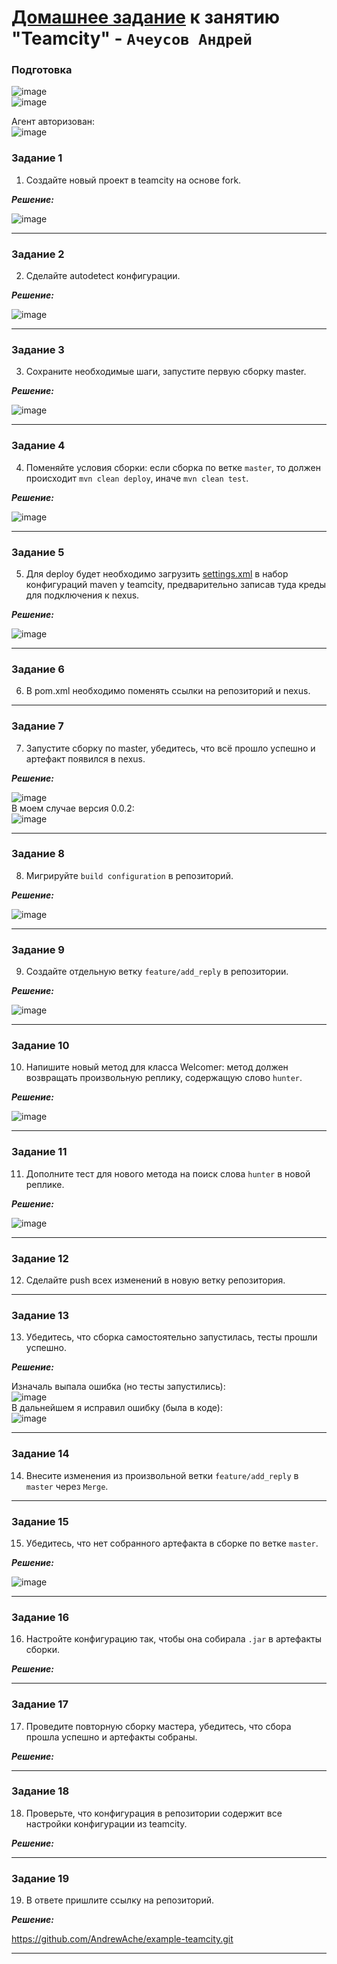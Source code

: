 # [Домашнее задание](https://github.com/netology-code/mnt-homeworks/blob/MNT-video/09-ci-05-teamcity/README.md) к занятию  "Teamcity" - `Ачеусов Андрей`

### Подготовка
![image](https://github.com/AndrewAche/HW_ALL/assets/121398221/b1617d56-fd49-4007-9043-7f73f3cb740a)  
![image](https://github.com/AndrewAche/HW_ALL/assets/121398221/b9b65153-e584-471a-a86a-636ae5d22556)   

Агент авторизован:  
![image](https://github.com/AndrewAche/HW_ALL/assets/121398221/61266547-85bf-4aab-8203-ecaa41bc61c8)  




### Задание 1

1. Создайте новый проект в teamcity на основе fork.

***Решение:***  

![image](https://github.com/AndrewAche/HW_ALL/assets/121398221/36df5f33-0741-4d7f-bcbf-92c1a90a0f90)


---


### Задание 2

2. Сделайте autodetect конфигурации.

***Решение:***  

![image](https://github.com/AndrewAche/HW_ALL/assets/121398221/a4bacf84-576d-4031-b884-13fb91e2aa27)


---


### Задание 3

3. Сохраните необходимые шаги, запустите первую сборку master.

***Решение:***  

![image](https://github.com/AndrewAche/HW_ALL/assets/121398221/d2170845-0401-4227-9f7f-9622e742efc9)


---


### Задание 4

4. Поменяйте условия сборки: если сборка по ветке `master`, то должен происходит `mvn clean deploy`, иначе `mvn clean test`.

***Решение:***  

![image](https://github.com/AndrewAche/HW_ALL/assets/121398221/6579c371-018f-4ed8-b876-de5ca64d138e)


---


### Задание 5

5. Для deploy будет необходимо загрузить [settings.xml](./teamcity/settings.xml) в набор конфигураций maven у teamcity, предварительно записав туда креды для подключения к nexus.

***Решение:***  

![image](https://github.com/AndrewAche/HW_ALL/assets/121398221/a88ef93a-1529-4e66-a820-e59ae3cad439)


---


### Задание 6

6. В pom.xml необходимо поменять ссылки на репозиторий и nexus.

---


### Задание 7

7. Запустите сборку по master, убедитесь, что всё прошло успешно и артефакт появился в nexus.

***Решение:***  

![image](https://github.com/AndrewAche/HW_ALL/assets/121398221/2514b1cc-a899-4633-b4ff-800e25f7ac75)  
В моем случае версия 0.0.2:  
![image](https://github.com/AndrewAche/HW_ALL/assets/121398221/43b4ef0c-d1b9-49cc-a422-0c43c7df4d50)  


---


### Задание 8

8. Мигрируйте `build configuration` в репозиторий.

***Решение:***  

![image](https://github.com/AndrewAche/HW_ALL/assets/121398221/58bfb905-5747-4bb6-a33c-700c20499b87)


---


### Задание 9

9. Создайте отдельную ветку `feature/add_reply` в репозитории.

***Решение:***  

![image](https://github.com/AndrewAche/HW_ALL/assets/121398221/ae931f64-a69a-419d-bcd0-17fe7a7b9bdc)


---


### Задание 10

10. Напишите новый метод для класса Welcomer: метод должен возвращать произвольную реплику, содержащую слово `hunter`.

***Решение:***  

![image](https://github.com/AndrewAche/HW_ALL/assets/121398221/78898e2b-d052-44a2-98ba-7c7fabfc1034)  


---


### Задание 11

11. Дополните тест для нового метода на поиск слова `hunter` в новой реплике.

***Решение:***  

![image](https://github.com/AndrewAche/HW_ALL/assets/121398221/3c1f553c-fc22-4c71-a468-f87fed9fabce)


---


### Задание 12

12. Сделайте push всех изменений в новую ветку репозитория.

---


### Задание 13

13. Убедитесь, что сборка самостоятельно запустилась, тесты прошли успешно.

***Решение:***  

Изначаль выпала ошибка (но тесты запустились):  
![image](https://github.com/AndrewAche/HW_ALL/assets/121398221/b1c9ef09-5d0a-434d-b8a3-0fe8d0da54a2)  
В дальнейшем я исправил ошибку (была в коде):  
![image](https://github.com/AndrewAche/HW_ALL/assets/121398221/906c4a18-831b-4c10-a0fa-3ed593250970)  


---


### Задание 14

14. Внесите изменения из произвольной ветки `feature/add_reply` в `master` через `Merge`.

---


### Задание 15

15. Убедитесь, что нет собранного артефакта в сборке по ветке `master`.

***Решение:***  

![image](https://github.com/AndrewAche/HW_ALL/assets/121398221/5dc096cf-4b00-4c20-bd4a-b62f0525d8e9)


---


### Задание 16

16. Настройте конфигурацию так, чтобы она собирала `.jar` в артефакты сборки.

***Решение:***  



---


### Задание 17

17. Проведите повторную сборку мастера, убедитесь, что сбора прошла успешно и артефакты собраны.


***Решение:***  



---


### Задание 18

18. Проверьте, что конфигурация в репозитории содержит все настройки конфигурации из teamcity.

***Решение:***  



---


### Задание 19

19. В ответе пришлите ссылку на репозиторий.

***Решение:***  

https://github.com/AndrewAche/example-teamcity.git

---
